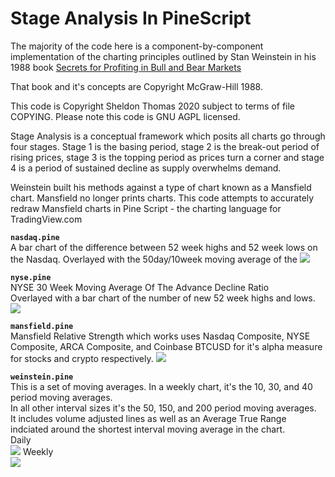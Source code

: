 # Stage Analysis In PineScript

The majority of the code here is a component-by-component 
implementation of the charting principles outlined by
Stan Weinstein in his 1988 book [Secrets for Profiting in Bull and Bear
Markets](https://www.amazon.com/Stan-Weinsteins-Secrets-Profiting-Markets/dp/1556236832/)   
  

That book and it's concepts are Copyright McGraw-Hill 1988.

This code is Copyright Sheldon Thomas 2020 subject to terms of file COPYING.
Please note this code is GNU AGPL licensed.

Stage Analysis is a conceptual framework which posits all charts go through four stages. 
Stage 1 is the basing period, stage 2 is the break-out period of rising prices, stage 3 is the topping
period as prices turn a corner and stage 4 is a period of sustained decline as
supply overwhelms demand.

Weinstein built his methods against a type of chart known as a Mansfield chart.
Mansfield no longer prints charts. This code attempts to accurately redraw
Mansfield charts in Pine Script - the charting language for TradingView.com

**`nasdaq.pine`**  
A bar chart of the difference between 52 week highs and 52 week lows on the
Nasdaq. Overlayed with the 50day/10week moving average of the 
![](images/nasdaq.png)

**`nyse.pine`**  
NYSE 30 Week Moving Average Of The Advance Decline Ratio  
Overlayed with a bar chart of the number of new 52 week highs and lows.  
![](images/nyse.png)

**`mansfield.pine`**  
Mansfield Relative Strength which works uses Nasdaq Composite, NYSE Composite, ARCA Composite, and
Coinbase BTCUSD for it's alpha measure for stocks and crypto respectively. 
![](images/mansfield.png)

**`weinstein.pine`**  
This is a set of moving averages. In a weekly chart, it's the 10, 30, and 40 period moving averages.  
In all other interval sizes it's the 50, 150, and 200 period moving averages.  
It includes volume adjusted lines as well as an Average True Range indciated around the shortest interval moving average in the chart.  
Daily  
![](images/moving-average-daily.png)
Weekly  
![](images/moving-average-weekly.png)

